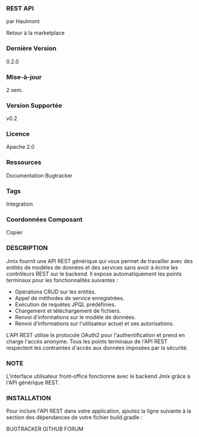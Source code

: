 ### REST API 
par Haulmont

Retour à la marketplace

### Dernière Version
0.2.0

### Mise-à-jour
2 sem.

### Version Supportée
v0.2

### Licence
Apache 2.0

### Ressources
Documentation
Bugtracker

### Tags
Integration

### Coordonnées Composant

Copier

### DESCRIPTION
Jmix fournit une API REST générique qui vous permet de travailler avec des entités de modèles de données et des services sans avoir à écrire les contrôleurs REST sur le backend. Il expose automatiquement les points terminaux pour les fonctionnalités suivantes :

* Opérations CRUD sur les entités.
* Appel de méthodes de service enregistrées.
* Exécution de requêtes JPQL prédéfinies.
* Chargement et téléchargement de fichiers.
* Renvoi d'informations sur le modèle de données.
* Renvoi d'informations sur l'utilisateur actuel et ses autorisations.

L'API REST utilise le protocole OAuth2 pour l'authentification et prend en charge l'accès anonyme. Tous les points terminaux de l'API REST respectent les contraintes d'accès aux données imposées par la sécurité.

### NOTE
L'interface utilisateur front-office fonctionne avec le backend Jmix grâce à l'API générique REST.

### INSTALLATION
Pour inclure l'API REST dans votre application, ajoutez la ligne suivante à la section des dépendances de votre fichier build.gradle :

BUGTRACKER
GITHUB
FORUM